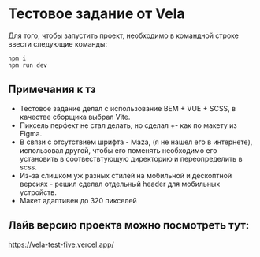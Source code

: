 # Тестовое задание от Vela

Для того, чтобы запустить проект, необходимо в командной строке ввести следующие команды:

```console
npm i
npm run dev
```

## Примечания к тз

* Тестовое задание делал с использование BEM + VUE + SCSS, в качестве сборщика выбрал Vite.
* Пиксель перфект не стал делать, но сделал +- как по макету из Figma.
* В связи с отсутствием шрифта - Maza, (я не нашел его в интернете), использовал другой, чтобы его поменять необходимо его установить в соотвествтующую директорию и переопределить в scss.
* Из-за слишком уж разных стилей на мобильной и дескоптной версиях - решил сделал отдельный header для мобильных устройств.
* Макет адаптивен до 320 пикселей

## Лайв версию проекта можно посмотреть тут:

https://vela-test-five.vercel.app/
